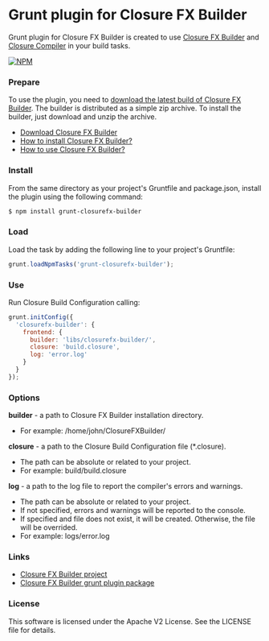 Grunt plugin for Closure FX Builder
===================================

Grunt plugin for Closure FX Builder is created to use [Closure FX Builder](https://github.com/DigiArea/closurefx-builder) and [Closure Compiler](https://developers.google.com/closure/compiler/) in your build tasks.

[![NPM](https://nodei.co/npm/grunt-closurefx-builder.png?compact=true)](https://nodei.co/npm/grunt-closurefx-builder/)

### Prepare

To use the plugin, you need to [download the latest build of Closure FX Builder](https://github.com/DigiArea/closurefx-builder/releases). The builder is distributed as a simple zip archive. To install the builder, just download and unzip the archive.
 
 - [Download Closure FX Builder](https://github.com/DigiArea/closurefx-builder/releases)
 - [How to install Closure FX Builder?](https://github.com/DigiArea/closurefx-builder#installation-and-running)
 - [How to use Closure FX Builder?](https://github.com/DigiArea/closurefx-builder#usage)


### Install

From the same directory as your project's Gruntfile and package.json, install the plugin using the following command:
```bash
$ npm install grunt-closurefx-builder
```

### Load

Load the task by adding the following line to your project's Gruntfile:
```javascript
grunt.loadNpmTasks('grunt-closurefx-builder');
```

### Use
Run Closure Build Configuration calling:
```javascript
grunt.initConfig({
  'closurefx-builder': {
    frontend: {
      builder: 'libs/closurefx-builder/',
      closure: 'build.closure',
      log: 'error.log'
    }
  }
});
```

### Options

**builder** - a path to Closure FX Builder installation directory. 
  - For example: /home/john/ClosureFXBuilder/

**closure** - a path to the Closure Build Configuration file (*.closure).
  - The path can be absolute or related to your project.
  - For example: build/build.closure

**log** - a path to the log file to report the compiler's errors and warnings. 
  - The path can be absolute or related to your project.
  - If not specified, errors and warnings will be reported to the console. 
  - If specified and file does not exist, it will be created. Otherwise, the file will be overrided.
  - For example: logs/error.log

### Links
 
 - [Closure FX Builder project](https://github.com/DigiArea/closurefx-builder)
 - [Closure FX Builder grunt plugin package](https://www.npmjs.org/package/grunt-closurefx-builder)

### License

This software is licensed under the Apache V2 License. See the LICENSE file for details.
